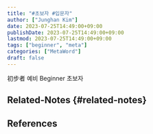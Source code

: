 ```yaml
---
title: "#초보자 #입문자"
author: ["Junghan Kim"]
date: 2023-07-25T14:49:00+09:00
publishDate: 2023-07-25T14:49:00+09:00
lastmod: 2023-07-25T14:49:00+09:00
tags: ["beginner", "meta"]
categories: ["MetaWord"]
draft: false
---
```


初步者 예비 Beginner 초보자


## Related-Notes {#related-notes}

## References

<style>.csl-entry{text-indent: -1.5em; margin-left: 1.5em;}</style><div class="csl-bib-body">
</div>
